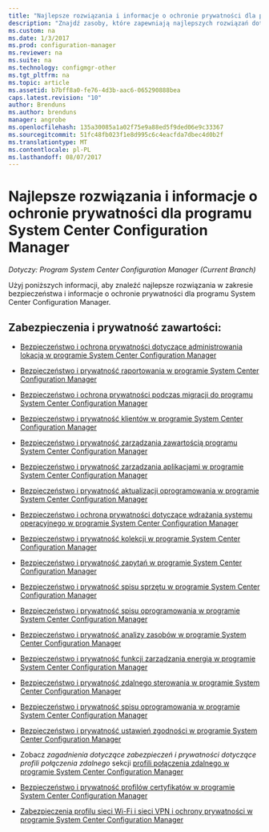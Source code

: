 ```yaml
---
title: "Najlepsze rozwiązania i informacje o ochronie prywatności dla programu System Center Configuration Manager | Dokumentacja firmy Microsoft"
description: "Znajdź zasoby, które zapewniają najlepszych rozwiązań dotyczących zabezpieczeń i prywatności informacji programu System Center Configuration Manager."
ms.custom: na
ms.date: 1/3/2017
ms.prod: configuration-manager
ms.reviewer: na
ms.suite: na
ms.technology: configmgr-other
ms.tgt_pltfrm: na
ms.topic: article
ms.assetid: b7bff8a0-fe76-4d3b-aac6-065290888bea
caps.latest.revision: "10"
author: Brenduns
ms.author: brenduns
manager: angrobe
ms.openlocfilehash: 135a30085a1a02f75e9a88ed5f9ded06e9c33367
ms.sourcegitcommit: 51fc48fb023f1e8d995c6c4eacfda7dbec4d0b2f
ms.translationtype: MT
ms.contentlocale: pl-PL
ms.lasthandoff: 08/07/2017
---
```

# <a name="security-best-practices-and-privacy-information-for-system-center-configuration-manager"></a>Najlepsze rozwiązania i informacje o ochronie prywatności dla programu System Center Configuration Manager

*Dotyczy: Program System Center Configuration Manager (Current Branch)*

Użyj poniższych informacji, aby znaleźć najlepsze rozwiązania w zakresie bezpieczeństwa i informacje o ochronie prywatności dla programu System Center Configuration Manager.  

## <a name="security-and-privacy-content"></a>Zabezpieczenia i prywatność zawartości:  

-   [Bezpieczeństwo i ochrona prywatności dotyczące administrowania lokacją w programie System Center Configuration Manager](../../../core/plan-design/hierarchy/security-and-privacy-for-site-administration.md)  

-   [Bezpieczeństwo i prywatność raportowania w programie System Center Configuration Manager](../../../core/servers/manage/security-and-privacy-for-reporting.md)  

-   [Bezpieczeństwo i ochrona prywatności podczas migracji do programu System Center Configuration Manager](../../../core/migration/security-and-privacy-for-migration.md)  

-   [Bezpieczeństwo i prywatność klientów w programie System Center Configuration Manager](../../../core/clients/deploy/plan/security-and-privacy-for-clients.md)  

-   [Bezpieczeństwo i prywatność zarządzania zawartością programu System Center Configuration Manager](../../../core/plan-design/hierarchy/security-and-privacy-for-content-management.md)  

-   [Bezpieczeństwo i prywatność zarządzania aplikacjami w programie System Center Configuration Manager](../../../apps/plan-design/security-and-privacy-for-application-management.md)  

-   [Bezpieczeństwo i prywatność aktualizacji oprogramowania w programie System Center Configuration Manager](../../../sum/plan-design/security-and-privacy-for-software-updates.md)  

-   [Bezpieczeństwo i ochrona prywatności dotyczące wdrażania systemu operacyjnego w programie System Center Configuration Manager](../../../osd/plan-design/security-and-privacy-for-operating-system-deployment.md)  

-   [Bezpieczeństwo i prywatność kolekcji w programie System Center Configuration Manager](../../../core/clients/manage/collections/security-and-privacy-for-collections.md)  

-   [Bezpieczeństwo i prywatność zapytań w programie System Center Configuration Manager](../../../core/servers/manage/security-and-privacy-for-queries.md)  

-   [Bezpieczeństwo i prywatność spisu sprzętu w programie System Center Configuration Manager](../../../core/clients/manage/inventory/security-and-privacy-for-hardware-inventory.md)  

-   [Bezpieczeństwo i prywatność spisu oprogramowania w programie System Center Configuration Manager](../../../core/clients/manage/inventory/security-and-privacy-for-software-inventory.md)  

-   [Bezpieczeństwo i prywatność analizy zasobów w programie System Center Configuration Manager](../../../core/clients/manage/asset-intelligence/security-and-privacy-for-asset-intelligence.md)  

-   [Bezpieczeństwo i prywatność funkcji zarządzania energią w programie System Center Configuration Manager](../../../core/clients/manage/power/security-and-privacy-for-power-management.md)  

-   [Bezpieczeństwo i prywatność zdalnego sterowania w programie System Center Configuration Manager](../../../core/clients/manage/remote-control/security-and-privacy-for-remote-control.md)  

-   [Bezpieczeństwo i prywatność spisu oprogramowania w programie System Center Configuration Manager](../../../core/clients/manage/inventory/security-and-privacy-for-software-inventory.md)  

-   [Bezpieczeństwo i prywatność ustawień zgodności w programie System Center Configuration Manager](../../../compliance/plan-design/security-and-privacy-for-compliance-settings.md)  

-   Zobacz *zagadnienia dotyczące zabezpieczeń i prywatności dotyczące profili połączenia zdalnego* sekcji [profili połączenia zdalnego w programie System Center Configuration Manager](/sccm/compliance/deploy-use/create-remote-connection-profiles)  

-   [Bezpieczeństwo i prywatność profilów certyfikatów w programie System Center Configuration Manager](../../../protect/plan-design/security-and-privacy-for-certificate-profiles.md)  

-   [Zabezpieczenia profilu sieci Wi-Fi i sieci VPN i ochrony prywatności w programie System Center Configuration Manager](../../../protect/plan-design/security-and-privacy-for-wifi-vpn-profiles.md)  
